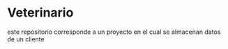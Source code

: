 # Veterinario
este repositorio corresponde a un proyecto en el cual se almacenan datos de un cliente

